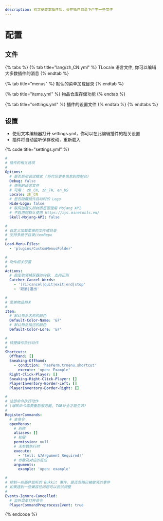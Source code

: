 ```yaml
---
description: 初次安装本插件后，会在插件目录下产生一些文件
---
```


# 配置

## 文件

{% tabs %}
{% tab title="lang/zh\_CN.yml" %}
TLocale 语言文件, 你可以编辑大多数插件的消息
{% endtab %}

{% tab title="menus" %}
默认的菜单加载目录
{% endtab %}

{% tab title="items.yml" %}
物品仓库存储功能
{% endtab %}

{% tab title="settings.yml" %}
插件的设置文件
{% endtab %}
{% endtabs %}

## 设置

* 使用文本编辑器打开 settings.yml，你可以在此编辑插件的相关设置
* 插件将自动监听保存改动，重新载入

{% code title="settings.yml" %}
```yaml
#
# 插件的相关选项
#
Options:
  # 是否启用调试模式 (将打印更多信息到控制台)
  Debug: false
  # 使用的语言文件
  # 可用： zh_CN, zh_TW, en_US
  Locale: zh_CN
  # 是否隐藏插件启动时的 Logo
  Hide-Logo: false
  # 联网加载头颅材质是否使用 Mojang API
  # 不启用则默认使用 https://api.minetools.eu/
  Skull-Mojang-API: false

#
# 自定义加载菜单的文件或目录
# 支持多级子目录itemRepo
#
Load-Menu-Files:
  - 'plugins/CustomMenusFolder'

#
# 动作相关设置
#
Actions:
  # 指定取消捕获器的内容, 支持正则
  Catcher-Cancel-Words:
    - '(?i)cancel|quit|exit|end|stop'
    - '取消|退出'

#
# 菜单物品相关
#
Item:
  # 默认物品名称的颜色
  Default-Color-Name: '&7'
  # 默认物品描述的颜色
  Default-Color-Lore: '&7'

#
# 快捷操作执行动作
#
Shortcuts:
  Offhand: []
  Sneaking-Offhand:
    - condition: 'hasPerm.trmenu.shortcut'
      execute: 'open: Example'
  Right-Click-Player: []
  Sneaking-Right-Click-Player: []
  PlayerInventory-Border-Left: []
  PlayerInventory-Border-Right: []

#
# 注册命令执行动作
# (增改命令需要重启服务器, TAB补全才能生效)
#
RegisterCommands:
  # 主命令
  openMenus:
    # 别称
    aliases: []
    # 权限
    permission: null
    # 无参数执行时
    execute:
      - 'tell: &7Argument Required!'
    # 参数及对应的反应
    arguments:
      example: 'open: example'

#
# 控制一些插件监听的 Bukkit 事件，是否忽略已被取消的事件
# 如果遇到一些兼容性问题可以尝试调整
#
Events-Ignore-Cancelled:
  # 监听菜单打开命令
  PlayerCommandPreprocessEvent: true
```
{% endcode %}


